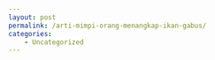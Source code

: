 ```yaml
---
layout: post
permalink: /arti-mimpi-orang-menangkap-ikan-gabus/
categories:
    - Uncategorized
---
```


